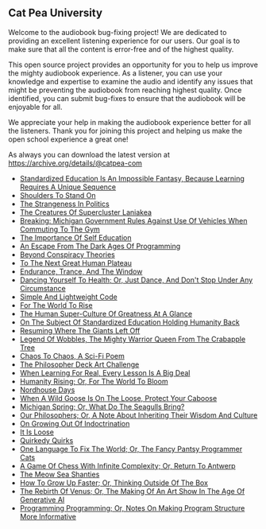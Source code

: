 Cat Pea University
---

Welcome to the audiobook bug-fixing project! We are dedicated to providing an excellent listening experience for our users. Our goal is to make sure that all the content is error-free and of the highest quality.

This open source project provides an opportunity for you to help us improve the mighty audiobook experience. As a listener, you can use your knowledge and expertise to examine the audio and identify any issues that might be preventing the audiobook from reaching highest quality. Once identified, you can submit bug-fixes to ensure that the audiobook will be enjoyable for all.

We appreciate your help in making the audiobook experience better for all the listeners. Thank you for joining this project and helping us make the open school experience a great one!

As always you can download the latest version at https://archive.org/details/@catpea-com

- [Standardized Education Is An Impossible Fantasy, Because Learning Requires A Unique Sequence](docs/poem-1134.mp3)
- [Shoulders To Stand On](docs/poem-1133.mp3)
- [The Strangeness In Politics](docs/poem-1132.mp3)
- [The Creatures Of Supercluster Laniakea](docs/poem-1131.mp3)
- [Breaking: Michigan Government Rules Against Use Of Vehicles When Commuting To The Gym](docs/poem-1130.mp3)
- [The Importance Of Self Education](docs/poem-1129.mp3)
- [An Escape From The Dark Ages Of Programming](docs/poem-1128.mp3)
- [Beyond Conspiracy Theories](docs/poem-1127.mp3)
- [To The Next Great Human Plateau](docs/poem-1126.mp3)
- [Endurance, Trance, And The Window](docs/poem-1125.mp3)
- [Dancing Yourself To Health; Or, Just Dance, And Don't Stop Under Any Circumstance](docs/poem-1124.mp3)
- [Simple And Lightweight Code](docs/poem-1123.mp3)
- [For The World To Rise](docs/poem-1122.mp3)
- [The Human Super-Culture Of Greatness At A Glance](docs/poem-1121.mp3)
- [On The Subject Of Standardized Education Holding Humanity Back](docs/poem-1120.mp3)
- [Resuming Where The Giants Left Off](docs/poem-1119.mp3)
- [Legend Of Wobbles, The Mighty Warrior Queen From The Crabapple Tree](docs/poem-1118.mp3)
- [Chaos To Chaos, A Sci-Fi Poem](docs/poem-1117.mp3)
- [The Philosopher Deck Art Challenge](docs/poem-1116.mp3)
- [When Learning For Real, Every Lesson Is A Big Deal](docs/poem-1115.mp3)
- [Humanity Rising; Or, For The World To Bloom](docs/poem-1114.mp3)
- [Nordhouse Days](docs/poem-1113.mp3)
- [When A Wild Goose Is On The Loose, Protect Your Caboose](docs/poem-1112.mp3)
- [Michigan Spring; Or, What Do The Seagulls Bring?](docs/poem-1111.mp3)
- [Our Philosophers; Or, A Note About Inheriting Their Wisdom And Culture](docs/poem-1110.mp3)
- [On Growing Out Of Indoctrination](docs/poem-1109.mp3)
- [It Is Loose](docs/poem-1108.mp3)
- [Quirkedy Quirks](docs/poem-1107.mp3)
- [One Language To Fix The World; Or, The Fancy Pantsy Programmer Cats](docs/poem-1106.mp3)
- [A Game Of Chess With Infinite Complexity; Or, Return To Antwerp](docs/poem-1105.mp3)
- [The Meow Sea Shanties](docs/poem-1104.mp3)
- [How To Grow Up Faster; Or, Thinking Outside Of The Box](docs/poem-1103.mp3)
- [The Rebirth Of Venus; Or, The Making Of An Art Show In The Age Of Generative AI](docs/poem-1102.mp3)
- [Programming Programming; Or, Notes On Making Program Structure More Informative](docs/poem-1101.mp3)

